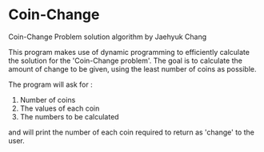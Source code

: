 # Coin-Change
Coin-Change Problem solution algorithm by Jaehyuk Chang

This program makes use of dynamic programming to efficiently calculate the solution for the 'Coin-Change problem'. The goal is to calculate the amount of change to be given, using the least number of coins as possible.

The program will ask for :
1. Number of coins
2. The values of each coin
3. The numbers to be calculated

and will print the number of each coin required to return as 'change' to the user.
